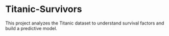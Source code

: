 # Titanic-Survivors
This project analyzes the Titanic dataset to understand survival factors and build a predictive model. 
